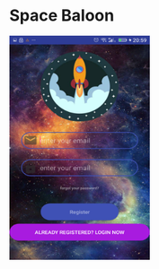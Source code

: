 # Space Baloon


<img src="https://github.com/Sorin006/Space-Baloon/blob/master/img/1.png" height="400" width="250">

